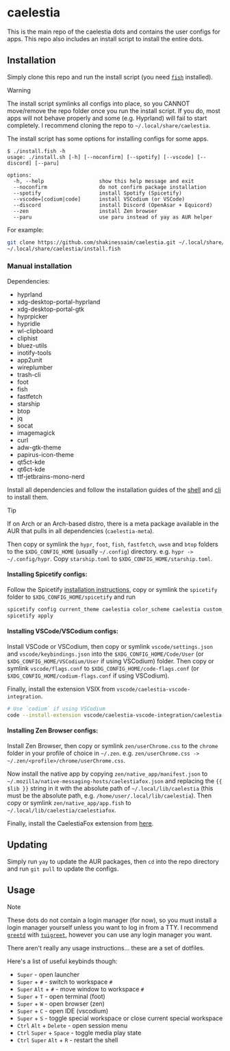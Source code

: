 # caelestia

This is the main repo of the caelestia dots and contains the user configs for
apps. This repo also includes an install script to install the entire dots.

## Installation

Simply clone this repo and run the install script (you need
[`fish`](https://github.com/fish-shell/fish-shell) installed).

> [!WARNING]
> The install script symlinks all configs into place, so you CANNOT
> move/remove the repo folder once you run the install script. If
> you do, most apps will not behave properly and some (e.g. Hyprland)
> will fail to start completely. I recommend cloning the repo to
> `~/.local/share/caelestia`.

The install script has some options for installing configs for some apps.

```
$ ./install.fish -h
usage: ./install.sh [-h] [--noconfirm] [--spotify] [--vscode] [--discord] [--paru]

options:
  -h, --help                  show this help message and exit
  --noconfirm                 do not confirm package installation
  --spotify                   install Spotify (Spicetify)
  --vscode=[codium|code]      install VSCodium (or VSCode)
  --discord                   install Discord (OpenAsar + Equicord)
  --zen                       install Zen browser
  --paru                      use paru instead of yay as AUR helper
```

For example:

```sh
git clone https://github.com/shakinessaim/caelestia.git ~/.local/share/caelestia
~/.local/share/caelestia/install.fish
```

### Manual installation

Dependencies:

-   hyprland
-   xdg-desktop-portal-hyprland
-   xdg-desktop-portal-gtk
-   hyprpicker
-   hypridle
-   wl-clipboard
-   cliphist
-   bluez-utils
-   inotify-tools
-   app2unit
-   wireplumber
-   trash-cli
-   foot
-   fish
-   fastfetch
-   starship
-   btop
-   jq
-   socat
-   imagemagick
-   curl
-   adw-gtk-theme
-   papirus-icon-theme
-   qt5ct-kde
-   qt6ct-kde
-   ttf-jetbrains-mono-nerd

Install all dependencies and follow the installation guides of the
[shell](https://github.com/caelestia-dots/shell) and [cli](https://github.com/caelestia-dots/cli)
to install them.

> [!TIP]
> If on Arch or an Arch-based distro, there is a meta package available in the AUR
> that pulls in all dependencies (`caelestia-meta`).

Then copy or symlink the `hypr`, `foot`, `fish`, `fastfetch`, `uwsm` and `btop` folders to the
`$XDG_CONFIG_HOME` (usually `~/.config`) directory. e.g. `hypr -> ~/.config/hypr`.
Copy `starship.toml` to `$XDG_CONFIG_HOME/starship.toml`.

#### Installing Spicetify configs:

Follow the Spicetify [installation instructions](https://spicetify.app/docs/advanced-usage/installation),
copy or symlink the `spicetify` folder to `$XDG_CONFIG_HOME/spicetify` and run

```sh
spicetify config current_theme caelestia color_scheme caelestia custom_apps marketplace
spicetify apply
```

#### Installing VSCode/VSCodium configs:

Install VSCode or VSCodium, then copy or symlink `vscode/settings.json` and
`vscode/keybindings.json` into the `$XDG_CONFIG_HOME/Code/User` (or `$XDG_CONFIG_HOME/VSCodium/User`
if using VSCodium) folder. Then copy or symlink `vscode/flags.conf` to `$XDG_CONFIG_HOME/code-flags.conf`
(or `$XDG_CONFIG_HOME/codium-flags.conf` if using VSCodium).

Finally, install the extension VSIX from `vscode/caelestia-vscode-integration`.

```sh
# Use `codium` if using VSCodium
code --install-extension vscode/caelestia-vscode-integration/caelestia-vscode-integration-*.vsix
```

#### Installing Zen Browser configs:

Install Zen Browser, then copy or symlink `zen/userChrome.css` to the `chrome` folder in your
profile of choice in `~/.zen`. e.g. `zen/userChrome.css -> ~/.zen/<profile>/chrome/userChrome.css`.

Now install the native app by copying `zen/native_app/manifest.json` to
`~/.mozilla/native-messaging-hosts/caelestiafox.json` and replacing the `{{ $lib }}` string in it
with the absolute path of `~/.local/lib/caelestia` (this must be the absolute path, e.g.
`/home/user/.local/lib/caelestia`). Then copy or symlink `zen/native_app/app.fish` to
`~/.local/lib/caelestia/caelestiafox`.

Finally, install the CaelestiaFox extension from [here](https://addons.mozilla.org/en-US/firefox/addon/caelestiafox).

## Updating

Simply run `yay` to update the AUR packages, then `cd` into the repo directory and run `git pull` to update the configs.

## Usage

> [!NOTE]
> These dots do not contain a login manager (for now), so you must install a
> login manager yourself unless you want to log in from a TTY. I recommend
> [`greetd`](https://sr.ht/~kennylevinsen/greetd) with
> [`tuigreet`](https://github.com/apognu/tuigreet), however you can use
> any login manager you want.

There aren't really any usage instructions... these are a set of dotfiles.

Here's a list of useful keybinds though:

-   `Super` - open launcher
-   `Super` + `#` - switch to workspace `#`
-   `Super` `Alt` + `#` - move window to workspace `#`
-   `Super` + `T` - open terminal (foot)
-   `Super` + `W` - open browser (zen)
-   `Super` + `C` - open IDE (vscodium)
-   `Super` + `S` - toggle special workspace or close current special workspace
-   `Ctrl` `Alt` + `Delete` - open session menu
-   `Ctrl` `Super` + `Space` - toggle media play state
-   `Ctrl` `Super` `Alt` + `R` - restart the shell
